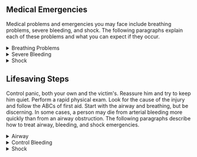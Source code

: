 ## Medical Emergencies

Medical problems and emergencies you may face include breathing problems, severe bleeding, and shock. The following paragraphs explain each of these problems and what you can expect if they occur.

<details>
    <summary>Breathing Problems</summary>
    Any one of the following can cause airway obstruction, resulting in stopped breathing:
    <ul>
        <li>Foreign matter in mouth or throat which obstructs the opening to the trachea.</li>
        <li>Face or neck injuries.</li>
        <li>Inflammation and swelling of mouth and throat caused by inhaling smoke, flames, irritating vapors, or by an allergic reaction.</li>
        <li>"Kink" in the throat (caused by the neck bent forward so that the chin rests upon the chest).</li>
        <li>Tongue blocks passage of air to the lungs upon unconsciousness. When an individual is unconscious, the muscles of the lower jaw and tongue relax as the neck drops forward. This causes the lower jaw to sag and the tongue to drop back and block the passage of air.</li>
    </ul>
</details>

<details>
    <summary>Severe Bleeding</summary>
    Severe bleeding from any major blood vessel in the body is extremely dangerous. The loss of 1 liter of blood will produce moderate symptoms of shock. The loss of 2 liters will produce a severe state of shock that places the body in extreme danger. The loss of 3 liters is usually fatal.
</details>

<details>
    <summary>Shock</summary>
    Shock (acute stress reaction) is not a disease in itself. It is a clinical condition characterized by symptoms that arise when cardiac output is insufficient to fill the arteries with blood under enough pressure to provide an adequate blood supply to the organs and tissues.
</details>

## Lifesaving Steps

Control panic, both your own and the victim's. Reassure him and try to keep him quiet. Perform a rapid physical exam. Look for the cause of the injury and follow the ABCs of first aid. Start with the airway and breathing, but be discerning. In some cases, a person may die from arterial bleeding more quickly than from an airway obstruction. The following paragraphs describe how to treat airway, bleeding, and shock emergencies.

<details>
    <summary>Airway</summary>
    <b>Open Airway and Maintain</b>
    <p>You can open an airway and maintain it by using the following steps:</p>
    <ul>
        <li>Step 1. You should check to see if the victim has a partial or complete airway obstruction. If he can cough or speak, allow him to clear the obstruction naturally. Stand by, reassure the victim, and be ready to clear his airway and perform mouth-to-mouth resuscitation should he become unconscious. If his airway is completely obstructed, administer abdominal thrusts until the obstruction is cleared.</li>
        <li>Step 2. Using a finger, quickly sweep the victim's mouth clear of any foreign objects, broken teeth, dentures, and sand.</li>
        <li>Step 3. Using the jaw thrust method, grasp the angles of the victim's lower jaw and lift with both hands, one on each side, moving the jaw forward. For stability, rest your elbows on the surface on which the victim is lying. If his lips are closed, gently open the lower lip with your thumb.</li>
    </ul>
    <img src="file:///android_asset/images/fig04-01.png" />
    <ul>
        <li>Step 4. With the victim's airway open, pinch his nose closed with your thumb and forefinger and blow two complete breaths into his lungs. Allow the lungs to deflate after the second inflation and perform the following:</li>
        <li>Look for his chest to rise and fall.</li>
        <li>Listen for escaping air during exhalation.</li>
        <li>Feel for flow of air on your cheek.</li>
        <li>Step 5. If the forced breaths do not stimulate spontaneous breathing, maintain the victim's breathing by performing mouth-to-mouth resuscitation.</li>
        <li>Step 6. There is danger of the victim vomiting during mouth-to-mouth resuscitation. Check the victim's mouth periodically for vomit and clear as needed.</li>
    </ul>
    <p><b>NOTE: </b> Cardiopulmonary resuscitation (CPR) may be necessary after cleaning the airway, but only after major bleeding is under control. See FM 21-20, Physical Fitness Training, the American Heart Association manual, the Red Cross manual, or most other first aid books for detailed instructions on CPR.</p>
</details>

<details>
    <summary>Control Bleeding</summary>
    In a survival situation, you must control serious bleeding immediately because replacement fluids normally are not available and the victim can die within a matter of minutes. External bleeding falls into the following classifications (according to its source):
    <ul>
        <li>Arterial. Blood vessels called arteries carry blood away from the heart and through the body. A cut artery issues bright red blood from the wound in distinct spurts or pulses that correspond to the rhythm of the heartbeat. Because the blood in the arteries is under high pressure, an individual can lose a large volume of blood in a short period when damage to an artery of significant size occurs. Therefore, arterial bleeding is the most serious type of bleeding. If not controlled promptly, it can be fatal.</li>
        <li>Venous. Venous blood is blood that is returning to the heart through blood vessels called veins. A steady flow of dark red, maroon, or bluish blood characterizes bleeding from a vein. You can usually control venous bleeding more easily than arterial bleeding.</li>
        <li>Capillary. The capillaries are the extremely small vessels that connect the arteries with the veins. Capillary bleeding most commonly occurs in minor cuts and scrapes. This type of bleeding is not difficult to control.</li>
    </ul>
    <p>You can control external bleeding by direct pressure, indirect (pressure points) pressure, elevation, digital ligation, or tourniquet. Each method is explained below.</p>
    <p><b>Direct Pressure</b></p>
    <p>The most effective way to control external bleeding is by applying pressure directly over the wound. This pressure must not only be firm enough to stop the bleeding, but it must also be maintained long enough to "seal off" the damaged surface.</p>
    <p>If bleeding continues after having applied direct pressure for 30 minutes, apply a pressure dressing. This dressing consists of a thick dressing of gauze or other suitable material applied directly over the wound and held in place with a tightly wrapped bandage. It should be tighter than an ordinary compression bandage but not so tight that it impairs circulation to the rest of the limb. Once you apply the dressing, <b>do not remove it</b>, even when the dressing becomes blood soaked.</p>
    <img src="file:///android_asset/images/fig04-02.png" />
    <p>Leave the pressure dressing in place for 1 or 2 days, after which you can remove and replace it with a smaller dressing. In the long-term survival environment, make fresh, daily dressing changes and inspect for signs of infection.</p>
    <p><b>Elevation</b></p>
    <p>Raising an injured extremity as high as possible above the heart's level slows blood loss by aiding the return of blood to the heart and lowering the blood pressure at the wound. However, elevation alone will not control bleeding entirely; you must also apply direct pressure over the wound. When treating a snakebite, be sure to keep the extremity lower than the heart.</p>
    <p><b>Pressure Points</b></p>
    <p>A pressure point is a location where the main artery to the wound lies near the surface of the skin or where the artery passes directly over a bony prominence. You can use digital pressure on a pressure point to slow arterial bleeding until the application of a pressure dressing. Pressure point control is not as effective for controlling bleeding as direct pressure exerted on the wound. It is rare when a single major compressible artery supplies a damaged vessel.</p>
    <img src="file:///android_asset/images/fig04-03.png" />
    <p>If you cannot remember the exact location of the pressure points, follow this rule: Apply pressure at the end of the joint just above the injured area. On hands, feet, and head, this will be the wrist, ankle, and neck, respectively.</p>
    <p><b>WARNING</b></p>
    <p><b>Use caution when applying pressure to the neck. Too much pressure for too long may cause unconsciousness or death. Never place a tourniquet around the neck.</b></p>
    <p>Maintain pressure points by placing a round stick in the joint, bending the joint over the stick, and then keeping it tightly bent by lashing. By using this method to maintain pressure, it frees your hands to work in other areas.</p>
    <p><b>Digital Ligation</b></p>
    <p>You can stop major bleeding immediately or slow it down by applying pressure with a finger or two on the bleeding end of the vein or artery. Maintain the pressure until the bleeding stops or slows down enough to apply a pressure bandage, elevation, and so forth.</p>
    <p><b>Tourniquet</b></p>
    <p>Use a tourniquet only when direct pressure over the bleeding point and all other methods did not control the bleeding. If you leave a tourniquet in place too long, the damage to the tissues can progress to gangrene, with a loss of the limb later. An improperly applied tourniquet can also cause permanent damage to nerves and other tissues at the site of the constriction. If you must use a tourniquet, place it around the extremity, between the wound and the heart, 5 to 10 centimeters (2 to 4 inches) above the wound site. Never place it directly over the wound or a fracture.</p>
    <img src="file:///android_asset/images/fig04-04.png" />
    <p>After you secure the tourniquet, clean and bandage the wound. A lone survivor does not remove or release an applied tourniquet. However, in a buddy system, the buddy can release the tourniquet pressure every 10 to 15 minutes for 1 or 2 minutes to let blood flow to the rest of the extremity to prevent limb loss.</p>
</details>

<details>
    <summary>Shock</summary>
    Anticipate shock in all injured personnel. Treat all injured persons as follows, regardless of what symptoms appear:
    <ul>
        <li>If the victim is conscious, place him on a level surface with the lower extremities elevated 15 to 20 centimeters (6 to 8 inches).</li>
        <li>If the victim is unconscious, place him on his side or abdomen with his head turned to one side to prevent choking on vomit, blood, or other fluids.</li>
        <li>If you are unsure of the best position, place the victim perfectly flat. Once the victim is in a shock position, do not move him.</li>
        <li>Maintain body heat by insulating the victim from the surroundings and, in some instances, applying external heat.</li>
        <li>If wet, remove all the victim's wet clothing as soon as possible and replace with dry clothing.</li>
        <li>Improvise a shelter to insulate the victim from the weather.</li>
        <li>External warmth can be provided with warm liquids or foods, a prewarmed sleeping bag, another person, warmed water in canteens, hot rocks wrapped in clothing, or fires on either side of the victim.</li>
        <li>If the victim is conscious, slowly administer small doses of a warm salt or sugar solution, if available.</li>
        <li>If the victim is unconscious or has abdominal wounds, do not give fluids by mouth.</li>
        <li>Have the victim rest for at least 24 hours.</li>
        <li>If you are a lone survivor, lie in a depression in the ground, behind a tree, or any other place out of the weather, with your head lower than your feet.</li>
        <li>If you are with a buddy, reassess your patient constantly.</li>
    </ul>
    <img src="file:///android_asset/images/fig04-05.png" />
</details>